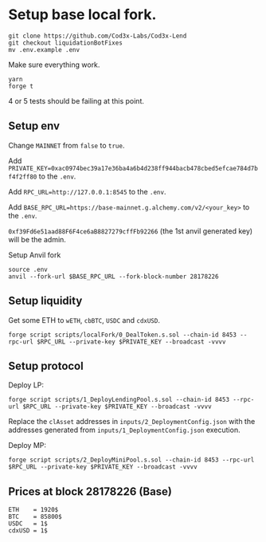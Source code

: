 
# Setup base local fork.

```
git clone https://github.com/Cod3x-Labs/Cod3x-Lend
git checkout liquidationBotFixes
mv .env.example .env
```

Make sure everything work.
```
yarn
forge t 
```
4 or 5 tests should be failing at this point.

## Setup env

Change `MAINNET` from `false` to `true`.

Add `PRIVATE_KEY=0xac0974bec39a17e36ba4a6b4d238ff944bacb478cbed5efcae784d7bf4f2ff80` to the `.env`.

Add `RPC_URL=http://127.0.0.1:8545` to the `.env`.

Add `BASE_RPC_URL=https://base-mainnet.g.alchemy.com/v2/<your_key>` to the `.env`.

`0xf39Fd6e51aad88F6F4ce6aB8827279cffFb92266` (the 1st anvil generated key) will be the admin.

Setup Anvil fork
```
source .env
anvil --fork-url $BASE_RPC_URL --fork-block-number 28178226
```

## Setup liquidity

Get some ETH to `wETH`, `cbBTC`, `USDC` and `cdxUSD`.
```
forge script scripts/localFork/0_DealToken.s.sol --chain-id 8453 --rpc-url $RPC_URL --private-key $PRIVATE_KEY --broadcast -vvvv 
```

## Setup protocol

Deploy LP:
```
forge script scripts/1_DeployLendingPool.s.sol --chain-id 8453 --rpc-url $RPC_URL --private-key $PRIVATE_KEY --broadcast -vvvv 
```

Replace the `clAsset` addresses in `inputs/2_DeploymentConfig.json` with the addresses generated from `inputs/1_DeploymentConfig.json` execution.

Deploy MP:
```
forge script scripts/2_DeployMiniPool.s.sol --chain-id 8453 --rpc-url $RPC_URL --private-key $PRIVATE_KEY --broadcast -vvvv 
```


## Prices at block 28178226 (Base)

```
ETH    = 1920$
BTC    = 85800$
USDC   = 1$
cdxUSD = 1$
```